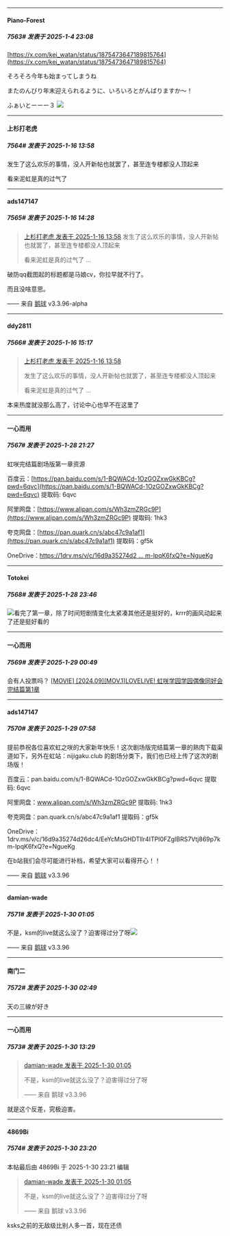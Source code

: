 ﻿
*****

####  Piano-Forest  
##### 7563#       发表于 2025-1-4 23:08

[https://x.com/kei_watan/status/1875473647189815764](https://x.com/kei_watan/status/1875473647189815764)

そろそろ今年も始まってしまうね

またのんびり年末迎えられるように、いろいろとがんばりますか～！

ふぁいとーーー３
<img src="https://p.sda1.dev/21/e18283395af36c96e78657d9babe3305/20250104_230758.jpg" referrerpolicy="no-referrer">

*****

####  上杉打老虎  
##### 7564#       发表于 2025-1-16 13:58

发生了这么欢乐的事情，没人开新帖也就罢了，甚至连专楼都没人顶起来

看来泥虹是真的过气了


*****

####  ads147147  
##### 7565#       发表于 2025-1-16 14:28

<blockquote><a href="httphttps://bbs.saraba1st.com/2b/forum.php?mod=redirect&amp;goto=findpost&amp;pid=67193607&amp;ptid=1959558" target="_blank">上杉打老虎 发表于 2025-1-16 13:58</a>
发生了这么欢乐的事情，没人开新帖也就罢了，甚至连专楼都没人顶起来

看来泥虹是真的过气了 ...</blockquote>
破防qq截图起的标题都是马娘cv，你拉早就不行了。

 而且没啥意思。

—— 来自 [鹅球](https://www.pgyer.com/xfPejhuq) v3.3.96-alpha


*****

####  ddy2811  
##### 7566#       发表于 2025-1-16 15:17

<blockquote><a href="httphttps://bbs.saraba1st.com/2b/forum.php?mod=redirect&amp;goto=findpost&amp;pid=67193607&amp;ptid=1959558" target="_blank">上杉打老虎 发表于 2025-1-16 13:58</a>

发生了这么欢乐的事情，没人开新帖也就罢了，甚至连专楼都没人顶起来

看来泥虹是真的过气了 ...</blockquote>
本来热度就没那么高了，讨论中心也早不在这里了

*****

####  一心而用  
##### 7567#       发表于 2025-1-28 21:27

虹咲完结篇剧场版第一章资源

百度云：[https://pan.baidu.com/s/1-BQWACd-1OzGOZxwGkKBCg?pwd=6qvc](https://pan.baidu.com/s/1-BQWACd-1OzGOZxwGkKBCg?pwd=6qvc) 
提取码: 6qvc

阿里网盘：[https://www.alipan.com/s/Wh3zmZRGc9P](https://www.alipan.com/s/Wh3zmZRGc9P)
提取码: 1hk3

夸克网盘：[https://pan.quark.cn/s/abc47c9a1af1](https://pan.quark.cn/s/abc47c9a1af1)
提取码：gf5k

OneDrive：[https://1drv.ms/v/c/16d9a35274d2 ... m-lpqK6fxQ?e=NgueKg](https://1drv.ms/v/c/16d9a35274d26dc4/EeYcMsGHDTlIr4ITPI0FZgIBRS7Vtj869p7km-lpqK6fxQ?e=NgueKg)


*****

####  Totokei  
##### 7568#       发表于 2025-1-28 23:46

<img src="https://static.saraba1st.com/image/smiley/face2017/044.png" referrerpolicy="no-referrer">看完了第一章，除了时间短剧情变化太紧凑其他还是挺好的，krrr的画风动起来了还是挺好看的


*****

####  一心而用  
##### 7569#       发表于 2025-1-29 00:49

会有人投票吗？
[[MOVIE] [2024.09][MOV.1]LOVELIVE! 虹咲学园学园偶像同好会完结篇第1章](https://bbs.saraba1st.com/2b/thread-2244548-1-1.html)


*****

####  ads147147  
##### 7570#       发表于 2025-1-29 07:58

提前恭祝各位喜欢虹之咲的大家新年快乐！这次剧场版完结篇第一章的熟肉下载渠道如下，另外在虹站：nijigaku.club 的剧场分类下，我们也已经上传了这次的剧场版！

百度云：pan.baidu.com/s/1-BQWACd-1OzGOZxwGkKBCg?pwd=6qvc 
提取码: 6qvc

阿里网盘：www.alipan.com/s/Wh3zmZRGc9P
提取码: 1hk3

夸克网盘：pan.quark.cn/s/abc47c9a1af1
提取码：gf5k

OneDrive：1drv.ms/v/c/16d9a35274d26dc4/EeYcMsGHDTlIr4ITPI0FZgIBRS7Vtj869p7km-lpqK6fxQ?e=NgueKg

在b站我们会尽可能进行补档，希望大家可以看得开心！！

—— 来自 [鹅球](https://www.pgyer.com/GcUxKd4w) v3.3.96


*****

####  damian-wade  
##### 7571#       发表于 2025-1-30 01:05

不是，ksm的live就这么没了？迫害得过分了呀<img src="https://static.saraba1st.com/image/smiley/face2017/068.png" referrerpolicy="no-referrer">

—— 来自 [鹅球](https://www.pgyer.com/GcUxKd4w) v3.3.96


*****

####  南门二  
##### 7572#       发表于 2025-1-30 02:49

天の三線が好き


*****

####  一心而用  
##### 7573#       发表于 2025-1-30 13:29

<blockquote><a href="httphttps://bbs.saraba1st.com/2b/forum.php?mod=redirect&amp;goto=findpost&amp;pid=67307346&amp;ptid=1959558" target="_blank">damian-wade 发表于 2025-1-30 01:05</a>

不是，ksm的live就这么没了？迫害得过分了呀

—— 来自 鹅球 v3.3.96</blockquote>
就是这个反差，究极迫害。


*****

####  4869Bi  
##### 7574#       发表于 2025-1-30 23:20

 本帖最后由 4869Bi 于 2025-1-30 23:21 编辑 
<blockquote><a href="httphttps://bbs.saraba1st.com/2b/forum.php?mod=redirect&amp;goto=findpost&amp;pid=67307346&amp;ptid=1959558" target="_blank">damian-wade 发表于 2025-1-30 01:05</a>

不是，ksm的live就这么没了？迫害得过分了呀

—— 来自 鹅球 v3.3.96</blockquote>
ksks之前的无敌级比别人多一首，现在还债

